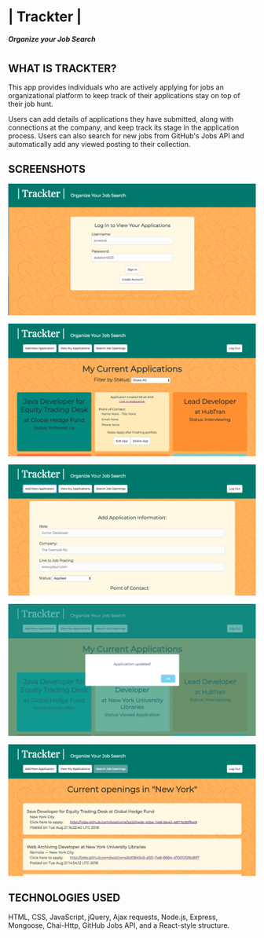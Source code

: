 # | Trackter |
##### Organize your Job Search
#
## WHAT IS TRACKTER?
This app provides individuals who are actively applying for jobs an organizational
platform to keep track of their applications stay on top of their job hunt.

Users can add details of applications they have submitted, along with connections
at the company, and keep track its stage in the application process.
Users can also search for new jobs from GitHub's Jobs API and automatically
add any viewed posting to their collection.


## SCREENSHOTS
![Screenshot of login page](/screenshots/login.png)

![Screenshot of User's landing page](/screenshots/current-applications.png)

![Screenshot of Application form](/screenshots/add-application.png)

![Screenshot of alert when app is added or updated](/screenshots/updated_added-alert.png)

![Screenshot of current jobs from location search](/screenshots/current-jobs.png)


## TECHNOLOGIES USED
HTML, CSS, JavaScript, jQuery, Ajax requests, Node.js,
Express, Mongoose, Chai-Http, GitHub Jobs API, and a React-style structure.
